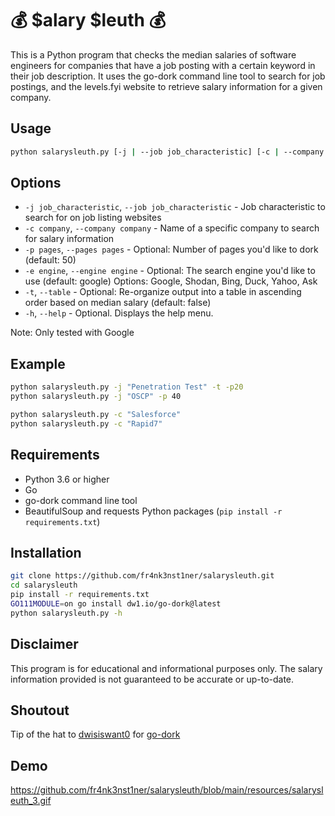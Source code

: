 # 💰 $alary $leuth 💰
This is a Python program that checks the median salaries of software engineers for companies that have a job posting with a certain keyword in their job description. It uses the go-dork command line tool to search for job postings, and the levels.fyi website to retrieve salary information for a given company.

## Usage
```bash
python salarysleuth.py [-j | --job job_characteristic] [-c | --company companyname] [-p | --pages pages] [-e | --engine engine] [-t --table] [-h | --help]
```

## Options
* `-j job_characteristic`, `--job job_characteristic` - Job characteristic to search for on job listing websites
* `-c company`, `--company company` - Name of a specific company to search for salary information
* `-p pages`, `--pages pages` - Optional: Number of pages you'd like to dork (default: 50)
* `-e engine`, `--engine engine` - Optional: The search engine you'd like to use (default: google) Options: Google, Shodan, Bing, Duck, Yahoo, Ask 
* `-t`, `--table` - Optional: Re-organize output into a table in ascending order based on median salary (default: false)
* `-h`, `--help` - Optional. Displays the help menu.

Note: Only tested with Google

## Example
```bash
python salarysleuth.py -j "Penetration Test" -t -p20
python salarysleuth.py -j "OSCP" -p 40 

python salarysleuth.py -c "Salesforce"
python salarysleuth.py -c "Rapid7"
```

## Requirements
* Python 3.6 or higher
* Go
* go-dork command line tool
* BeautifulSoup and requests Python packages (`pip install -r requirements.txt`)

## Installation
```bash
git clone https://github.com/fr4nk3nst1ner/salarysleuth.git
cd salarysleuth
pip install -r requirements.txt
GO111MODULE=on go install dw1.io/go-dork@latest
python salarysleuth.py -h
```

## Disclaimer
This program is for educational and informational purposes only. The salary information provided is not guaranteed to be accurate or up-to-date.

## Shoutout
Tip of the hat to [dwisiswant0](https://github.com/dwisiswant0) for [go-dork](https://github.com/dwisiswant0/go-dork)

## Demo 
https://github.com/fr4nk3nst1ner/salarysleuth/blob/main/resources/salarysleuth_3.gif
